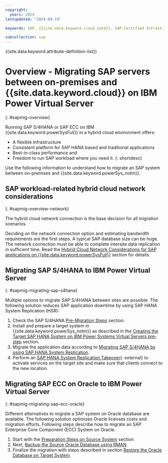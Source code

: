 ```yaml
---
copyright:
  years: 2024
lastupdated: "2024-09-19"

keywords: SAP, {{site.data.keyword.cloud_notm}}, SAP-Certified Infrastructure, {{site.data.keyword.ibm_cloud_sap}}, SAP Workloads, Hybrid Cloud, Migration, AIX, Linux, RHEL, SuSE

subcollection: sap
---
```


{{site.data.keyword.attribute-definition-list}}

# Overview - Migrating SAP servers between on-premises and {{site.data.keyword.cloud}} on IBM Power Virtual Server
{: #sapmig-overview}

Running SAP S/4HANA or SAP ECC on IBM {{site.data.keyword.powerSysFull}} in a hybrid cloud environment offers:
- A flexible infrastructure
- Consistent platform for SAP HANA based and traditional applications
- Best-in-class performance and
- Freedom to run SAP workload where you need it.
{: shortdesc}

Use the following information to understand how to migrate an SAP system between on-premises and {{site.data.keyword.powerSys_notm}}.

## SAP workload-related hybrid cloud network considerations
{: #sapmig-overview-network}

The hybrid cloud network connection is the base decision for all migration scenarios.

Deciding on the network connection option and estimating bandwidth requirements are the first steps. A typical SAP database size can be huge. The network connection must be able to complete intersite data replication in sufficient time. Read the [Hybrid Cloud Network Considerations for SAP applications on {{site.data.keyword.powerSysFull}}](/docs/sap?topic=sap-sapmig-hybrid-cloud-networking) section for details.

## Migrating SAP S/4HANA to IBM Power Virtual Server
{: #sapmig-migrating-sap-s4hana}

Multiple options to migrate SAP S/4HANA between sites are possible. The following solution reduces SAP application downtime by using SAP HANA System Replication (HSR):

1. Check the SAP S/4HANA [Pre-Migration Steps](/docs/sap?topic=sap-sapmig-db-hana#sapmig-db-hana-presteps-source) section.
1. Install and prepare a target system in {{site.data.keyword.powerSys_notm}} as described in the [Creating the Target SAP HANA System on IBM Power Systems Virtual Servers pre-step](/docs/sap?topic=sap-sapmig-db-hana#sapmig-db-hana-presteps-target) section.
1. Migrate the application data according to [Migrating SAP S/4HANA by using SAP HANA System Replication](/docs/sap?topic=sap-sapmig-db-hana#sapmig-db-hana-replication).
1. Perform an [SAP HANA System Replication Takeover](https://help.sap.com/docs/SAP_HANA_PLATFORM/6b94445c94ae495c83a19646e7c3fd56/123f2c8579fd452da2e7debf7cc2bd93.html){: external} to activate services on the target site and make sure that clients connect to the new location.


## Migrating SAP ECC on Oracle to IBM Power Virtual Server
{: #sapmig-migrating-sap-ecc-oracle}

Different alternatives to migrate a SAP system on Oracle database are available. The following solution optimizes Oracle licenses costs and migration efforts.
Following steps describe how to migrate an SAP Enterprise Core Component (ECC) System on Oracle.
1. Start with the [Preparation Steps on Source System](/docs/sap?topic=sap-sapmig-db-oracle#sapmig-db-oracle-source-prep) section.
1. Next, [Backup the Source Oracle Database using RMAN](/docs/sap?topic=sap-sapmig-db-oracle#sapmig-db-oracle-backup).
1. Finalize the migration with steps described in section [Restore the Oracle Database on Target System](/docs/sap?topic=sap-sapmig-db-oracle#sapmig-db-oracle-restore).

